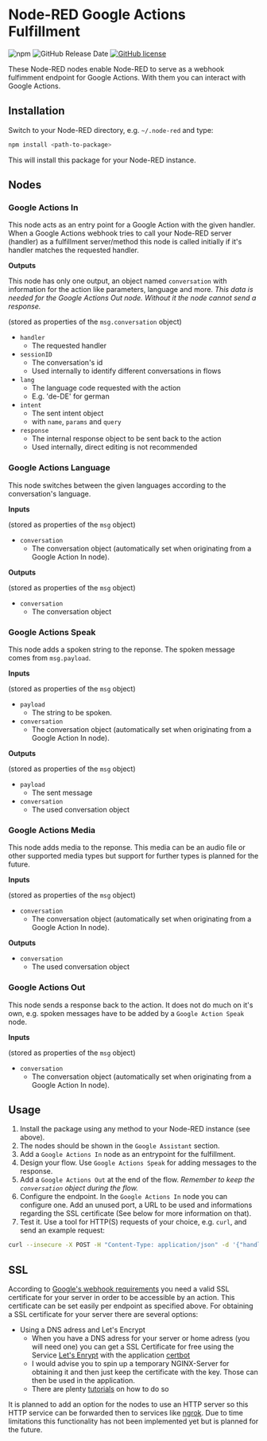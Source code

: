 # Node-RED Google Actions Fulfillment

![npm](https://img.shields.io/npm/v/node-red-contrib-gactions-fulfillment) ![GitHub Release Date](https://img.shields.io/github/release-date/HnSee/node-red-contrib-gactions-fulfillment) [![GitHub license](https://img.shields.io/github/license/HnSee/node-red-contrib-gactions-fulfillment)](https://github.com/HnSee/node-red-contrib-gactions-fulfillment/blob/master/LICENSE)

These Node-RED nodes enable Node-RED to serve as a webhook fulfimment endpoint for Google Actions. With them you can interact with Google Actions.

## Installation

Switch to your Node-RED directory, e.g. `~/.node-red` and type:

```bash
npm install <path-to-package>
```

This will install this package for your Node-RED instance.

## Nodes

### Google Actions In
This node acts as an entry point for a Google Action with the given handler. When a Google Actions webhook tries to call your Node-RED server (handler) as a fulfillment server/method this node is called initially if it's handler matches the requested handler.

**Outputs**

This node has only one output, an object named `conversation` with information for the action like parameters, language and more. *This data is needed for the Google Actions Out node. Without it the node cannot send a response.*

(stored as properties of the `msg.conversation` object)
- `handler`
    - The requested handler
- `sessionID`
    - The conversation's id
    - Used internally to identify different conversations in flows
- `lang`
    - The language code requested with the action
    - E.g. 'de-DE' for german
- `intent`
    - The sent intent object
    - with `name`, `params` and `query`
- `response`
    - The internal response object to be sent back to the action
    - Used internally, direct editing is not recommended

### Google Actions Language
This node switches between the given languages according to the conversation's language.

**Inputs**

(stored as properties of the `msg` object)
- `conversation`
    - The conversation object (automatically set when originating from a Google Action In node).

**Outputs**

(stored as properties of the `msg` object)
- `conversation`
    - The conversation object

### Google Actions Speak
This node adds a spoken string to the reponse. The spoken message comes from `msg.payload`.

**Inputs**

(stored as properties of the `msg` object)
- `payload`
    - The string to be spoken.
- `conversation`
    - The conversation object (automatically set when originating from a Google Action In node).

**Outputs**

(stored as properties of the `msg` object)
- `payload`
    - The sent message
- `conversation`
    - The used conversation object

### Google Actions Media
This node adds media to the reponse. This media can be an audio file or other supported media types but support for further types is planned for the future.

**Inputs**

(stored as properties of the `msg` object)
- `conversation`
    - The conversation object (automatically set when originating from a Google Action In node).

**Outputs**

- `conversation`
    - The used conversation object

### Google Actions Out
This node sends a response back to the action. It does not do much on it's own, e.g. spoken messages have to be added by a `Google Action Speak` node.

**Inputs**

(stored as properties of the `msg` object)
- `conversation`
    - The conversation object (automatically set when originating from a Google Action In node).

## Usage

1. Install the package using any method to your Node-RED instance (see above).
2. The nodes should be shown in the `Google Assistant` section.
3. Add a `Google Actions In` node as an entrypoint for the fulfillment.
4. Design your flow. Use `Google Actions Speak` for adding messages to the response.
5. Add a `Google Actions Out` at the end of the flow. *Remember to keep the `conversation` object during the flow.*
6. Configure the endpoint. In the `Google Actions In` node you can configure one. Add an unused port, a URL to be used and informations regarding the SSL certificate (See below for more information on that).
7. Test it. Use a tool for HTTP(S) requests of your choice, e.g. `curl`, and send an example request:

```bash
curl --insecure -X POST -H "Content-Type: application/json" -d '{"handler":{"name":"ExampleHeader"},"intent":{"name":"actions.intent.BRUH","params":{},"query":""},"scene":{"name":"SceneName","slotFillingStatus":"UNSPECIFIED","slots":{}},"session":{"id":"session_id_69420","params":{},"typeOverrides":[]},"user":{"locale":"en-US","params":{"verificationStatus":"VERIFIED"}},"home":{"params":{}},"device":{"capabilities":["SPEECH","RICH_RESPONSE","LONG_FORM_AUDIO"]}}' https://localhost:8090/fulfillment
```

## SSL
According to [Google's webhook requirements](https://developers.google.com/assistant/conversational/webhooks?tool=sdk) you need a valid SSL certificate for your server in order to be accessible by an action. This certificate can be set easily per endpoint as specified above. For obtaining a SSL certificate for your server there are several options:

- Using a DNS adress and Let's Encrypt
    - When you have a DNS adress for your server or home adress (you will need one) you can get a SSL Certificate for free using the Service [Let's Enrypt](https://letsencrypt.org/) with the application [certbot](https://certbot.eff.org/)
    - I would advise you to spin up a temporary NGINX-Server for obtaining it and then just keep the certificate with the key. Those can then be used in the application.
    - There are plenty [tutorials](https://www.digitalocean.com/community/tutorials/how-to-set-up-let-s-encrypt-with-nginx-server-blocks-on-ubuntu-16-04) on how to do so

It is planned to add an option for the nodes to use an HTTP server so this HTTP service can be forwarded then to services like [ngrok](https://snapcraft.io/ngrok). Due to time limitations this functionality has not been implemented yet but is planned for the future.